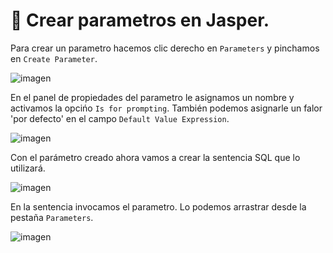# 📌 Crear parametros en Jasper.
Para crear un parametro hacemos clic derecho en `Parameters` y pinchamos en `Create Parameter`.    
    
![imagen](https://github.com/user-attachments/assets/f6a15945-c819-4584-9dbd-9acf188a6292)

En el panel de propiedades del parametro le asignamos un nombre y activamos la opcińo `Is for prompting`. También podemos asignarle un falor 'por defecto' en el campo `Default Value Expression`.   
    
![imagen](https://github.com/user-attachments/assets/5435aaf9-72ab-433b-9771-b08e94dc5bf6)

   
Con el parámetro creado ahora vamos a crear la sentencia SQL que lo utilizará.   
    
![imagen](https://github.com/user-attachments/assets/1702b062-6c72-4abc-bf1c-318e5e91d871)
    
En la sentencia invocamos el parametro. Lo podemos arrastrar desde la pestaña `Parameters`.
    
![imagen](https://github.com/user-attachments/assets/3ea1897e-8da6-44f5-894d-c8c0eb197479)

   
